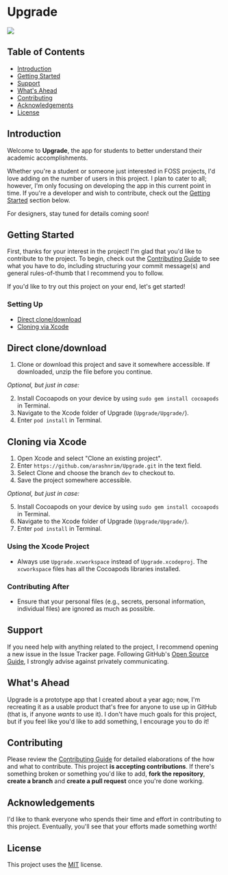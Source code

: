 # Upgrade

<img align="center" src="https://github.com/arashnrim/Upgrade/workflows/Build%20Xcode%20project/badge.svg">

## Table of Contents
- [Introduction](#introduction)
- [Getting Started](#getting-started)
- [Support](#support)
- [What's Ahead](#whats-ahead)
- [Contributing](#contributing)
- [Acknowledgements](#acknowledgements)
- [License](#license)

## Introduction
Welcome to **Upgrade**, the app for students to better understand their academic accomplishments.

Whether you're a student or someone just interested in FOSS projects, I'd love adding on the number of users in this project. I plan to cater to all; however, I'm only focusing on developing the app in this current point in time. If you're a developer and wish to contribute, check out the [Getting Started](#getting-started) section below.

For designers, stay tuned for details coming soon!

## Getting Started
First, thanks for your interest in the project! I'm glad that you'd like to contribute to the project. To begin, check out the [Contributing Guide](CONTRIBUTING.md) to see what you have to do, including structuring your commit message(s) and general rules-of-thumb that I recommend you to follow.

If you'd like to try out this project on your end, let's get started!

### Setting Up

- [Direct clone/download](#direct-clone/download)
- [Cloning via Xcode](#cloning-via-xcode)

## Direct clone/download
1. Clone or download this project and save it somewhere accessible. If downloaded, unzip the file before you continue.

*Optional, but just in case:*

2. Install Cocoapods on your device by using `sudo gem install cocoapods` in Terminal.
3. Navigate to the Xcode folder of Upgrade (`Upgrade/Upgrade/`).
4. Enter `pod install` in Terminal.

## Cloning via Xcode
1. Open Xcode and select "Clone an existing project".
2. Enter `https://github.com/arashnrim/Upgrade.git` in the text field.
3. Select Clone and choose the branch `dev` to checkout to.
4. Save the project somewhere accessible.

*Optional, but just in case:*

5. Install Cocoapods on your device by using `sudo gem install cocoapods` in Terminal.
6. Navigate to the Xcode folder of Upgrade (`Upgrade/Upgrade/`).
7. Enter `pod install` in Terminal.

### Using the Xcode Project

- Always use `Upgrade.xcworkspace` instead of `Upgrade.xcodeproj`. The `xcworkspace` files has all the Cocoapods libraries installed.

### Contributing After

 - Ensure that your personal files (e.g., secrets, personal information, individual files) are ignored as much as possible.

## Support
If you need help with anything related to the project, I recommend opening a new issue in the Issue Tracker page. Following GitHub's [Open Source Guide](https://www.opensource.guide), I strongly advise against privately communicating.

## What's Ahead
Upgrade is a prototype app that I created about a year ago; now, I'm recreating it as a usable product that's free for anyone to use up in GitHub (that is, if anyone *wants* to use it). I don't have much goals for this project, but if you feel like you'd like to add something, I encourage you to do it!

## Contributing
Please review the [Contributing Guide](CONTRIBUTING.md) for detailed elaborations of the how and what to contribute.
This project **is accepting contributions**. If there's something broken or something you'd like to add, **fork the repository**, **create a branch** and **create a pull request** once you're done working.

## Acknowledgements
I'd like to thank everyone who spends their time and effort in contributing to this project. Eventually, you'll see that your efforts made something worth!

## License
This project uses the [MIT](https://spdx.org/licenses/MIT.html) license.